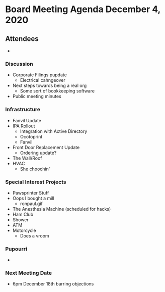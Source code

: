 # Board Meeting Agenda December 4, 2020

## Attendees
-

### Discussion
- Corporate Filings pupdate
  - Electrical cahngeover
- Next steps towards being a real org
  - Some sort of bookkeeping software
- Public meeting minutes

### Infrastructure
- Fanvil Update
- IPA Rollout
  - Integration with Active Directory
  - Ocotoprint
  - Fanvil
- Front Door Replacement Update
  - Ordering update?
- The Wall/Roof
- HVAC
  - She choochin'

### Special Interest Projects
- Pawsprinter Stuff
- Oops I bought a mill
  - ronpaul.gif
- The Anesthesia Machine (scheduled for hacks)
- Ham Club
- Shower
- ATM
- Motorcycle
  - Does a vroom

### Pupourri
-


### Next Meeting Date
- 6pm December 18th barring objections

